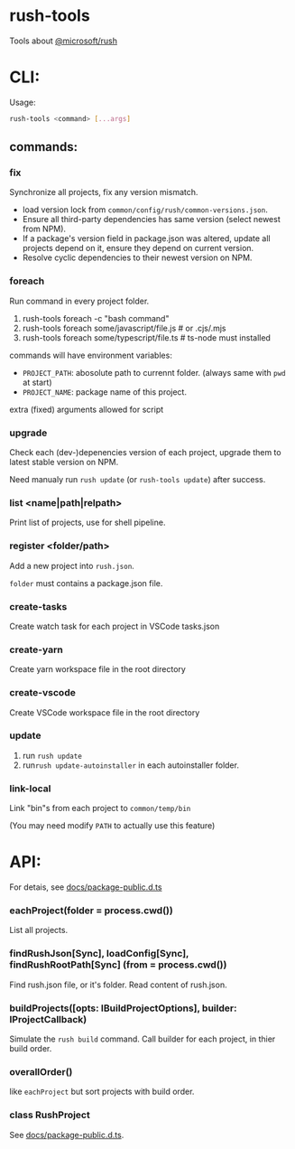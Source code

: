 # rush-tools

Tools about [@microsoft/rush](https://rushjs.io/)

# CLI:

Usage:

```bash
rush-tools <command> [...args]
```

## commands:

### fix

Synchronize all projects, fix any version mismatch.

-   load version lock from `common/config/rush/common-versions.json`.
-   Ensure all third-party dependencies has same version (select newest from NPM).
-   If a package's version field in package.json was altered, update all projects depend on it, ensure they depend on current version.
-   Resolve cyclic dependencies to their newest version on NPM.

### foreach <command>

Run command in every project folder.

1.  rush-tools foreach -c "bash command"
1.  rush-tools foreach some/javascript/file.js # or .cjs/.mjs
1.  rush-tools foreach some/typescript/file.ts # ts-node must installed

commands will have environment variables:

-   `PROJECT_PATH`: abosolute path to currennt folder. (always same with `pwd` at start)
-   `PROJECT_NAME`: package name of this project.

extra (fixed) arguments allowed for script

### upgrade

Check each (dev-)depenencies version of each project, upgrade them to latest stable version on NPM.

Need manualy run `rush update` (or `rush-tools update`) after success.

### list <name|path|relpath>

Print list of projects, use for shell pipeline.

### register <folder/path>

Add a new project into `rush.json`.

`folder` must contains a package.json file.

### create-tasks

Create watch task for each project in VSCode tasks.json

### create-yarn

Create yarn workspace file in the root directory

### create-vscode

Create VSCode workspace file in the root directory

### update

1. run `rush update`
1. run`rush update-autoinstaller` in each autoinstaller folder.

### link-local

Link "bin"s from each project to `common/temp/bin`

(You may need modify `PATH` to actually use this feature)

# API:

For detais, see [docs/package-public.d.ts](./docs/package-public.d.ts)

### eachProject(folder = process.cwd())

List all projects.

### findRushJson[Sync], loadConfig[Sync], findRushRootPath[Sync] (from = process.cwd())

Find rush.json file, or it's folder. Read content of rush.json.

### buildProjects([opts: IBuildProjectOptions], builder: IProjectCallback)

Simulate the `rush build` command. Call builder for each project, in thier build order.

### overallOrder()

like `eachProject` but sort projects with build order.

### class RushProject

See [docs/package-public.d.ts](./docs/package-public.d.ts).
